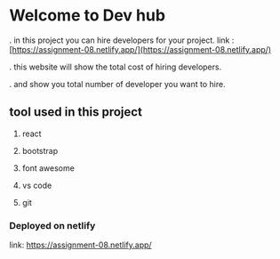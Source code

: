 # Welcome to **Dev hub**

. in this project you can hire developers for your project. link : [https://assignment-08.netlify.app/](https://assignment-08.netlify.app/)

. this website will show the total cost of hiring developers.

. and show you total number of developer you want to hire.

## tool used in this project

1. react

2. bootstrap

3. font awesome

4. vs code

5. git

### Deployed on netlify

link: [https://assignment-08.netlify.app/ ](https://assignment-08.netlify.app/)
